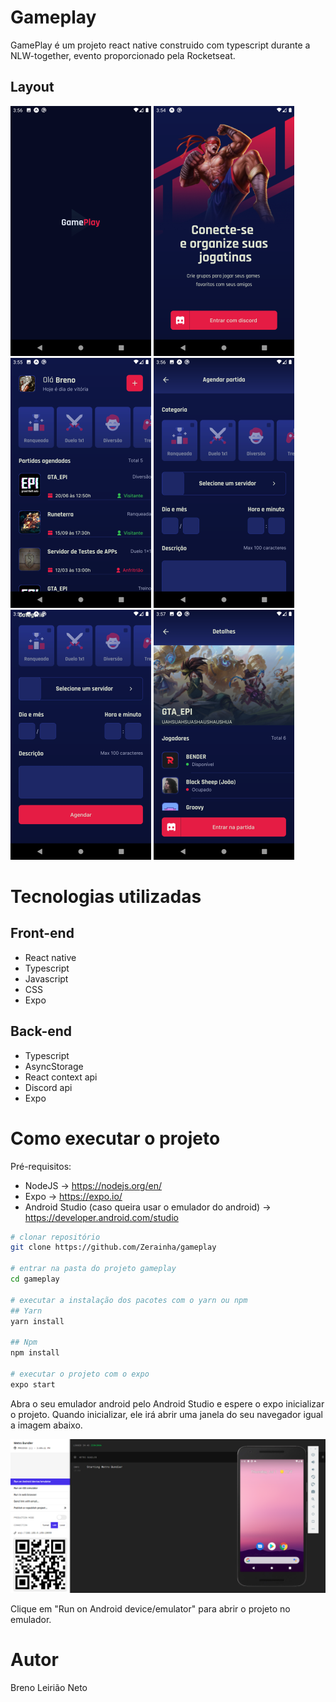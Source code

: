 # Gameplay
GamePlay é um projeto react native construido com typescript durante a NLW-together, evento proporcionado pela Rocketseat.


## Layout
![SplashScreen](https://github.com/Zerainha/assets/blob/main/imagesdogameplay/SplashScreen.png) ![SignIn](https://github.com/Zerainha/assets/blob/main/imagesdogameplay/SignIn.png) ![HomePage](https://github.com/Zerainha/assets/blob/main/imagesdogameplay/HomePage.png) ![AppointmentCreate](https://github.com/Zerainha/assets/blob/main/imagesdogameplay/AppointmentCreate.png) ![AppointmentCreate2](https://github.com/Zerainha/assets/blob/main/imagesdogameplay/AppointmentCreate2.png) ![AppointmentDetails](https://github.com/Zerainha/assets/blob/main/imagesdogameplay/AppointmentDetails.png)

# Tecnologias utilizadas
## Front-end
- React native
- Typescript
- Javascript
- CSS
- Expo
## Back-end
- Typescript
- AsyncStorage
- React context api
- Discord api
- Expo

# Como executar o projeto
Pré-requisitos:
- NodeJS -> https://nodejs.org/en/
- Expo -> https://expo.io/
- Android Studio (caso queira usar o emulador do android) -> https://developer.android.com/studio

```bash
# clonar repositório
git clone https://github.com/Zerainha/gameplay

# entrar na pasta do projeto gameplay
cd gameplay

# executar a instalação dos pacotes com o yarn ou npm
## Yarn
yarn install

## Npm
npm install

# executar o projeto com o expo
expo start
```
Abra o seu emulador android pelo Android Studio e espere o expo inicializar o projeto. Quando inicializar, ele irá abrir uma janela do seu navegador igual a imagem abaixo.

![ExpoImg](https://github.com/Zerainha/assets/blob/main/imagesdogameplay/TelaExpo%20(2).png)

Clique em "Run on Android device/emulator" para abrir o projeto no emulador.

# Autor
Breno Leirião Neto
